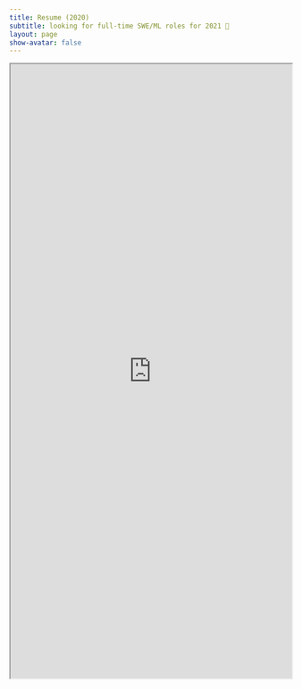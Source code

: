 ```yaml
---
title: Resume (2020)
subtitle: looking for full-time SWE/ML roles for 2021 👀
layout: page
show-avatar: false
---
```


<iframe src="https://drive.google.com/file/d/189PUyvM7NryCCSZmBvZvp1FMrcX2Gwdm/preview" width="100%" height="1100px"></iframe>